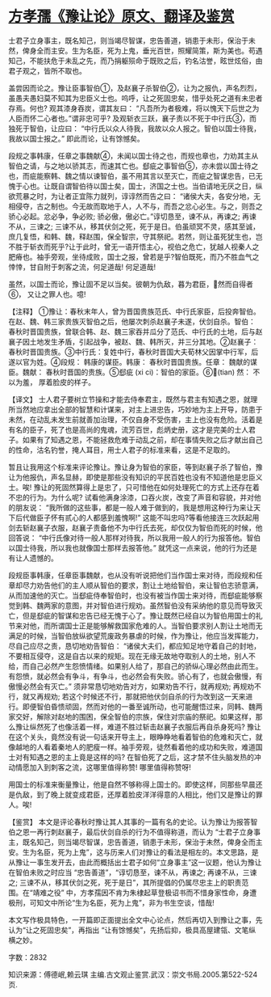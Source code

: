 # [方孝孺《豫让论》原文、翻译及鉴赏](https://www.vrrw.net/wx/14190.html)

士君子立身事主，既名知己，则当竭尽智谋，忠告善道，销患于未形，保治于未然，俾身全而主安。生为名臣，死为上鬼，垂光百世，照耀简策，斯为美也。苟遇知己，不能扶危于未乱之先，而乃捐躯殒命于既败之后，钓名沽誉，眩世炫俗，由君子观之，皆所不取也。

盖尝因而论之。豫让臣事智伯①，及赵襄子杀智伯②，让为之报仇，声名烈烈，虽愚夫愚妇莫不知其为忠臣义士也。呜呼，让之死固忠矣，惜乎处死之道有未忠者存焉。何也? 观其漆身吞炭，谓其友曰： “凡吾所为者极难，将以愧天下后世之为人臣而怀二心者也。”谓非忠可乎? 及观斩衣三跃，襄子责以不死于中行氏③，而独死于智伯，让应曰： “中行氏以众人待我，我故以众人报之。智伯以国士待我，我故以国士报之。” 即此而论，让有馀憾矣。

段规之事韩康，任章之事魏献④，未闻以国士待之也，而规也章也，力劝其主从智伯之请，与之地以骄其志，而速其亡也。郄疵之事智伯⑤，亦未尝以国士待之也，而疵能察韩、魏之情以谏智伯，虽不用其言以至灭亡，而疵之智谋忠告，已无愧于心也。让既自谓智伯待以国士矣，国士，济国之士也。当伯请地无厌之日，纵欲荒暴之时，为让者正宜陈力就列，谆谆然而告之曰： “诸侯大夫，各安分地，无相侵夺，古之制也。今无故而取地于人，人不与，而吾之忿心必生。与之，则吾之骄心必起。忿必争，争必败; 骄必傲，傲必亡。”谆切恳至，谏不从，再谏之; 再谏不从，三谏之; 三谏不从，移其伏剑之死，死于是日。伯虽顽冥不灵，感其至诚，庶几复悟，和韩、魏，释赵围，保全智宗，守其祭祀。若然，则让虽死犹生也，岂不胜于斩衣而死乎?让于此时，曾无一语开悟主心，视伯之危亡，犹越人视秦人之肥瘠也。袖手旁观，坐待成败，国士之报，曾若是乎?智伯既死，而乃不胜血气之悻悻，甘自附于刺客之流，何足道哉! 何足道哉!

虽然，以国士而论，豫让固不足以当矣。彼朝为仇敌，暮为君臣，然而自得者⑥， 又让之罪人也。噫!



【注释】 ①豫让：春秋末年人，曾为晋国贵族范氏、中行氏家臣，后投奔智伯。在赵、魏、韩三家贵族灭智伯之后，他屡次刺杀赵襄子未遂，伏剑自杀。智伯： 春秋时晋国贵族，曾联合韩、赵、魏三家吞并瓜分了范氏、中行氏的土地，后与赵襄子因土地发生矛盾，引起战争，被赵、魏、韩所灭，并三分其地。②赵襄子： 春秋时晋国贵族。③中行氏：复姓中行，春秋时晋国大夫荀林父因掌中行军，后遂以官为姓。④段规： 韩康的谋臣。韩康： 春秋时晋国贵族。任章： 魏献的谋臣。魏献： 春秋时晋国的贵族。⑤郄疵 (xi ci)：智伯的家臣。⑥(tian) 然： 不以为羞， 厚着脸皮的样子。

【译文】 士人君子要树立节操和才能去侍奉君主，既然与君主有知遇之恩，就理所当然地应拿出全部的智慧和计谋来，对主上进忠告，巧妙地为主上开导，防患于未然，在动乱未发生前就善加治理，不仅自身不受伤害，主上也没有危险。活着是有名的臣子，死了也是高尚的鬼魂，流芳百世，彪炳史册，这才是完美的士人君子。如果有了知遇之恩，不能拯救危难于动乱之前，却在事情失败之后才献出自己的性命，沽名钓誉，掩人耳目，用士人君子的标准来看，这是不足取的。

暂且让我用这个标准来评论豫让。豫让身为智伯的家臣，等到赵襄子杀了智伯，豫让为他报仇，声名显赫，即使是那些没有知识的平民百姓也没有不知道他是忠臣义士。唉! 豫让的死固然算得上是忠了，只可惜他在如何处理死亡的方式上还存在着不忠的行为。为什么呢? 试看他满身涂漆，口吞火炭，改变了声音和容貌，并对他的朋友说： “我所做的这些事，都是一般人难于做到的，我是想用这种行为来让天下后代做臣子怀有贰心的人都感到羞愧啊!” 这能不叫忠吗?等看他接连三次跃起用剑去斩赵襄子衣服，赵襄子责备他不为中行氏去死，却仅仅为智伯而死的时候，他回答说： “中行氏像对待一般人那样对待我，所以我用一般人的行为报答他。智伯以国士待我，所以我也就像国士那样去报答他。” 就凭这一点来说，他的行为还是有让人遗憾的。

段规臣事韩康，任章臣事魏献，也从没有听说把他们当作国士来对待，而段规和任章却尽力劝告他们的主人顺从智伯的要求，割让土地给智伯，来让智伯志骄意满，从而加速他的灭亡。当郄疵侍奉智伯时，也没有被当作国士来对待，而郄疵能够察觉到韩、魏两家的意图，并对智伯进行规劝。虽然智伯没有采纳他的意见而导致灭亡，但是郄疵的智谋和忠告已经无愧于心了。豫让既然已经自以为智伯用国士的礼节来对他，而所谓国士正是能够解救国家危难的人。当智伯要求别人割让土地而无满足的时候，当智伯放纵欲望荒废政务暴虐的时候，作为豫让，他应当发挥能力，尽自己应尽之责，恳切地劝告智伯： “诸侯大夫们，都应知足地守着自己的封地，不要相互侵夺，这是自古以来的规矩。现在无缘无故地夺取别人的土地，别人不给，而自己必然产生怨愤情绪。如果别人给了，那自己的骄纵心理必然由此而生。有怨愤，就必然会有争斗，有争斗，也必然会有失败。骄心有了，也就会傲慢，有傲慢必然会有灭亡。” 须非常恳切地劝告对方，如果劝告不行，就再规劝; 再规劝不行，就又再规劝; 若这个时候还不行，那就把他伏剑自杀的行为改到这一天来进行。即便智伯昏愦顽固，然而对他的一番至诚所动，也可能醒悟过来，同韩、魏两家交好，解除对赵地的围困，保全智伯的宗族，保住对宗庙的祭祀。如果这样，那么豫让纵然死了也像活着一样，难道不胜过斩击赵襄子衣服后再自杀身死吗? 豫让在这个关头，竟然没有说一句话来开导主上，眼睁睁地看着智伯的危难和灭亡，就像越地的人看着秦地人的肥瘦一样。袖手旁观，徒然看着他的成功和失败，难道国士对有知遇之恩的主上竟是这样的吗? 在智伯死了之后，这才禁不住头脑发热的冲动情愿加入到刺客之流，这哪里值得称赞! 哪里值得称赞呀!

用国士的标准来衡量豫让，他是自然不够称得上国士的。即使这样，同那些早晨还是仇敌，到了晚上就变成君臣，还厚着脸皮洋洋得意的人相比，他们又是豫让的罪人。唉!

【鉴赏】 本文是评论春秋时豫让其人其事的一篇有名的史论。认为豫让为报答智伯之恩一再行刺赵襄子，最后伏剑自杀的行为不值得称道，而认为 “士君子立身事主，既名知己，则当竭尽智谋，忠告善道，销患于未形，保治于未然，俾身全而主安。生为名臣，死为上鬼”，这与历来人们对豫让的看法是相左的。本文思路，是从豫让一事生发开去，由此而概括出士君子如何“立身事主”这一议题，他认为豫让在智伯未败之时应当 “忠告善道”，“谆切恳至，谏不从，再谏之; 再谏不从，三谏之; 三谏不从，移其伏剑之死，死于是日”，其所提倡的仍属尽忠主上的职责范围。在“靖难之役” 中，方孝孺因不肯为朱棣起草登极诏书而不惜身家性命，身遭极刑，可知文中所论“生为名臣，死为上鬼”，非为书生空谈，惜哉!

本文写作极具特色，一开篇即正面提出全文中心论点，然后再切入到豫让之事，先认为“让之死固忠矣”，再指出 “让有馀憾矣”，先扬后抑，极具高屋建瓴、文笔纵横之妙。

字数：2832

知识来源：傅德岷,赖云琪 主编.古文观止鉴赏.武汉：崇文书局.2005.第522-524页.

